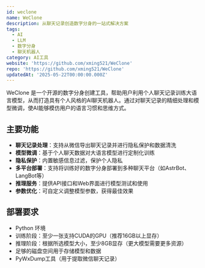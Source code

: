 ```yaml
---
id: weclone
name: WeClone
description: 从聊天记录创造数字分身的一站式解决方案
tags:
  - AI
  - LLM
  - 数字分身
  - 聊天机器人
category: AI工具
website: 'https://github.com/xming521/WeClone'
repo: 'https://github.com/xming521/WeClone'
updatedAt: '2025-05-22T00:00:00.000Z'
---
```


WeClone 是一个开源的数字分身创建工具，帮助用户利用个人聊天记录训练大语言模型，从而打造具有个人风格的AI聊天机器人。通过对聊天记录的精细处理和模型微调，使AI能够模仿用户的语言习惯和思维方式。

## 主要功能

- **聊天记录处理**：支持从微信导出聊天记录并进行隐私保护和数据清洗
- **模型微调**：基于个人聊天数据对大语言模型进行定制化训练
- **隐私保护**：内置敏感信息过滤，保护个人隐私
- **多平台部署**：支持将训练好的数字分身部署到多种聊天平台（如AstrBot、LangBot等）
- **推理服务**：提供API接口和Web界面进行模型测试和使用
- **参数优化**：可自定义调整模型参数，获得最佳效果

## 部署要求

- Python 环境
- 训练阶段：至少一张支持CUDA的GPU（推荐16GB以上显存）
- 推理阶段：根据所选模型大小，至少8GB显存（更大模型需要更多资源）
- 足够的磁盘空间用于存储模型和数据
- PyWxDump工具（用于提取微信聊天记录） 